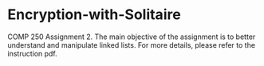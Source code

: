 # Encryption-with-Solitaire
COMP 250 Assignment 2. 
The main objective of the assignment is to better understand and manipulate linked lists. For more details, please refer to the instruction pdf. 
